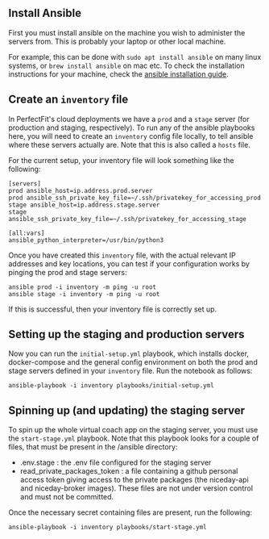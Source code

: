 ## Install Ansible
First you must install ansible on the machine you wish to administer the servers from. This is probably your laptop or other local machine.

For example, this can be done with `sudo apt install ansible` on many linux systems, or `brew install ansible` on mac etc. To check the installation instructions for your machine, check the [ansible installation guide](https://docs.ansible.com/ansible/latest/installation_guide/index.html).

## Create an `inventory` file
In PerfectFit's cloud deployments we have a `prod` and a `stage` server (for production and staging, respectively). To run any of the ansible playbooks here, you will need to create an `inventory` config file locally, to tell ansible where these servers actually are. Note that this is also called a `hosts` file.

For the current setup, your inventory file will look something like the following:
```
[servers]
prod ansible_host=ip.address.prod.server
prod ansible_ssh_private_key_file=~/.ssh/privatekey_for_accessing_prod
stage ansible_host=ip.address.stage.server
stage ansible_ssh_private_key_file=~/.ssh/privatekey_for_accessing_stage

[all:vars]
ansible_python_interpreter=/usr/bin/python3
```

Once you have created this `inventory` file, with the actual relevant IP addresses and key locations, you can test if your configuration works by pinging the prod and stage servers:
```
ansible prod -i inventory -m ping -u root
ansible stage -i inventory -m ping -u root
```

If this is successful, then your inventory file is correctly set up.

## Setting up the staging and production servers
Now you can run the `initial-setup.yml` playbook, which installs docker, docker-compose and the general config environment on both the prod and stage servers defined in your `inventory` file. Run the notebook as follows:

```
ansible-playbook -i inventory playbooks/initial-setup.yml
```

## Spinning up (and updating) the staging server
To spin up the whole virtual coach app on the staging server, you must use the `start-stage.yml` playbook. Note that this playbook looks for a couple of files, that must be present in the /ansible directory:
* .env.stage : the .env file configured for the staging server
* read_private_packages_token : a file containing a github personal access token giving access to the private packages (the niceday-api and niceday-broker images).
These files are not under version control and must not be committed.

Once the necessary secret containing files are present, run the following:
```
ansible-playbook -i inventory playbooks/start-stage.yml
```
